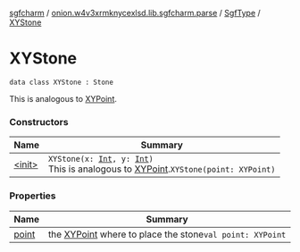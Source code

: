 [sgfcharm](../../../index.md) / [onion.w4v3xrmknycexlsd.lib.sgfcharm.parse](../../index.md) / [SgfType](../index.md) / [XYStone](./index.md)

# XYStone

`data class XYStone : Stone`

This is analogous to [XYPoint](../-x-y-point/index.md).

### Constructors

| Name | Summary |
|---|---|
| [&lt;init&gt;](-init-.md) | `XYStone(x: `[`Int`](https://kotlinlang.org/api/latest/jvm/stdlib/kotlin/-int/index.html)`, y: `[`Int`](https://kotlinlang.org/api/latest/jvm/stdlib/kotlin/-int/index.html)`)`<br>This is analogous to [XYPoint](../-x-y-point/index.md).`XYStone(point: XYPoint)` |

### Properties

| Name | Summary |
|---|---|
| [point](point.md) | the [XYPoint](../-x-y-point/index.md) where to place the stone`val point: XYPoint` |
